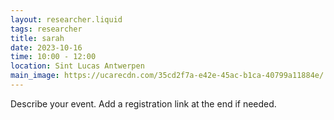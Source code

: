 ```yaml
---
layout: researcher.liquid
tags: researcher
title: sarah
date: 2023-10-16
time: 10:00 - 12:00
location: Sint Lucas Antwerpen
main_image: https://ucarecdn.com/35cd2f7a-e42e-45ac-b1ca-40799a11884e/
---
```

Describe your event. Add a registration link at the end if needed.
